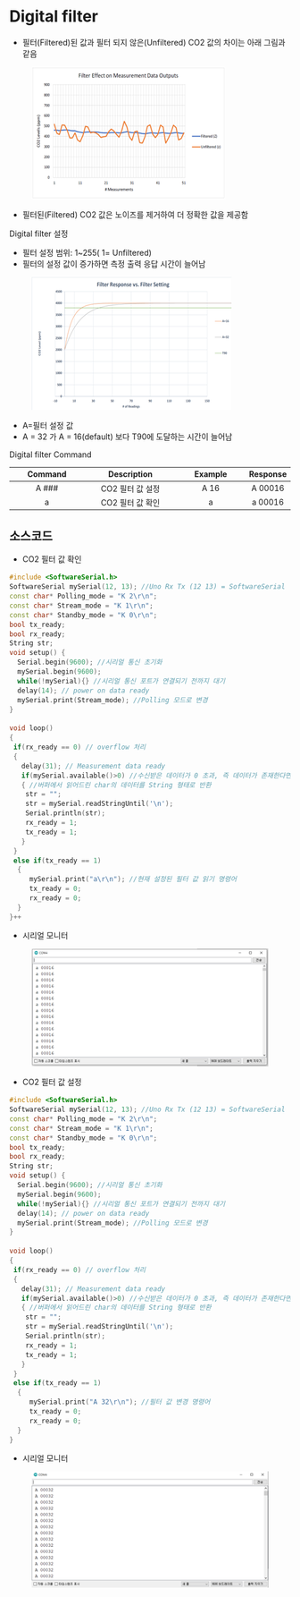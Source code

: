 # Digital filter

* 필터(Filtered)된 값과 필터 되지 않은(Unfiltered) CO2 값의 차이는 아래 그림과 같음

<figure><img src="../../../../.gitbook/assets/cozirlp2_filter_unfilter.png" alt=""><figcaption></figcaption></figure>

* 필터된(Filtered) CO2 값은 노이즈를 제거하여 더 정확한 값을 제공함

Digital filter 설정

* 필터 설정 범위: 1\~255( 1= Unfiltered)
* 필터의 설정 값이 증가하면 측정 출력 응답 시간이 늘어남

<figure><img src="../../../../.gitbook/assets/cozirlp2_filter_response_time.png" alt=""><figcaption></figcaption></figure>

* A=필터 설정 값
* A = 32 가 A = 16(default) 보다 T90에 도달하는 시간이 늘어남

Digital filter Command

<table><thead><tr><th width="159" align="center">Command</th><th width="205" align="center">Description</th><th width="148" align="center">Example</th><th align="center">Response</th></tr></thead><tbody><tr><td align="center">A ###</td><td align="center">CO2 필터 값 설정</td><td align="center">A 16</td><td align="center">A 00016</td></tr><tr><td align="center">a</td><td align="center">CO2 필터 값 확인</td><td align="center">a</td><td align="center">a 00016</td></tr></tbody></table>

## 소스코드

* CO2 필터 값 확인

```cpp
#include <SoftwareSerial.h>
SoftwareSerial mySerial(12, 13); //Uno Rx Tx (12 13) = SoftwareSerial
const char* Polling_mode = "K 2\r\n";
const char* Stream_mode = "K 1\r\n";
const char* Standby_mode = "K 0\r\n";  
bool tx_ready;
bool rx_ready; 
String str;
void setup() {
  Serial.begin(9600); //시리얼 통신 초기화
  mySerial.begin(9600); 
  while(!mySerial){} //시리얼 통신 포트가 연결되기 전까지 대기
  delay(14); // power on data ready
  mySerial.print(Stream_mode); //Polling 모드로 변경
}                              
 
void loop() 
{
 if(rx_ready == 0) // overflow 처리
 {
   delay(31); // Measurement data ready
   if(mySerial.available()>0) //수신받은 데이터가 0 초과, 즉 데이터가 존재한다면
   { //버퍼에서 읽어드린 char의 데이터를 String 형태로 반환
    str = "";
    str = mySerial.readStringUntil('\n'); 
    Serial.println(str);
    rx_ready = 1;   
    tx_ready = 1;
   }
 }
 else if(tx_ready == 1)
  {
     mySerial.print("a\r\n"); //현재 설정된 필터 값 읽기 명령어
     tx_ready = 0;
     rx_ready = 0;
  }
}++
```

* 시리얼 모니터

<figure><img src="../../../../.gitbook/assets/cozirlp2_filter_confirm.png" alt=""><figcaption></figcaption></figure>

* CO2 필터 값 설정

```cpp
#include <SoftwareSerial.h>
SoftwareSerial mySerial(12, 13); //Uno Rx Tx (12 13) = SoftwareSerial
const char* Polling_mode = "K 2\r\n";
const char* Stream_mode = "K 1\r\n";
const char* Standby_mode = "K 0\r\n";  
bool tx_ready;
bool rx_ready; 
String str;
void setup() {
  Serial.begin(9600); //시리얼 통신 초기화
  mySerial.begin(9600); 
  while(!mySerial){} //시리얼 통신 포트가 연결되기 전까지 대기
  delay(14); // power on data ready
  mySerial.print(Stream_mode); //Polling 모드로 변경
}                              
 
void loop() 
{
 if(rx_ready == 0) // overflow 처리
 {
   delay(31); // Measurement data ready
   if(mySerial.available()>0) //수신받은 데이터가 0 초과, 즉 데이터가 존재한다면
   { //버퍼에서 읽어드린 char의 데이터를 String 형태로 반환
    str = "";
    str = mySerial.readStringUntil('\n'); 
    Serial.println(str);
    rx_ready = 1;   
    tx_ready = 1;
   }
 }
 else if(tx_ready == 1)
  {
     mySerial.print("A 32\r\n"); //필터 값 변경 명령어 
     tx_ready = 0;
     rx_ready = 0;
  }
}
```

* 시리얼 모니터

<figure><img src="../../../../.gitbook/assets/cozirlp2_serial_filter_change.png" alt=""><figcaption></figcaption></figure>
